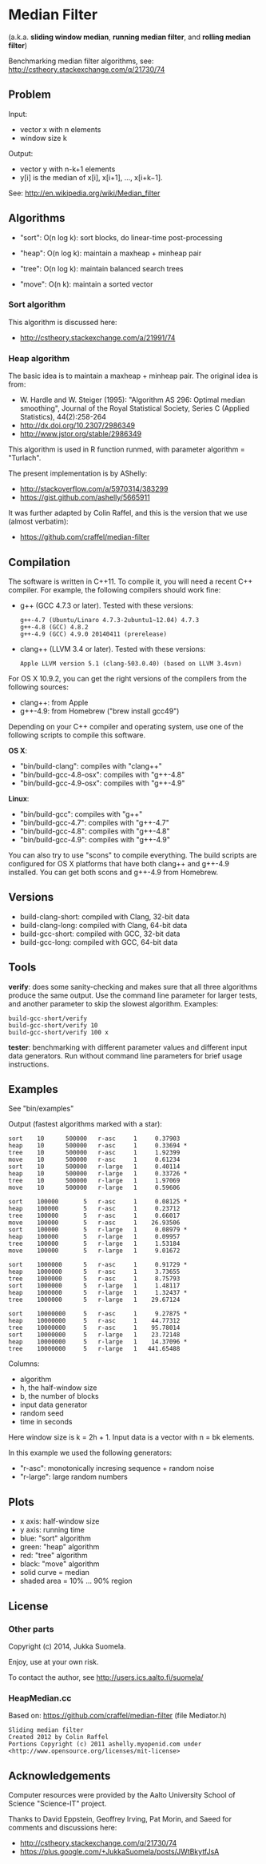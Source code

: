 Median Filter
=============

(a.k.a. **sliding window median**, **running median filter**,
and **rolling median filter**)

Benchmarking median filter algorithms,
see: http://cstheory.stackexchange.com/q/21730/74


Problem
-------

Input:

  - vector x with n elements
  - window size k

Output:

  - vector y with n-k+1 elements
  - y[i] is the median of x[i], x[i+1], ..., x[i+k−1].

See: http://en.wikipedia.org/wiki/Median_filter


Algorithms
----------

  - "sort": O(n log k): sort blocks, do linear-time post-processing

  - "heap": O(n log k): maintain a maxheap + minheap pair

  - "tree": O(n log k): maintain balanced search trees

  - "move": O(n k): maintain a sorted vector


### Sort algorithm

This algorithm is discussed here:

  - http://cstheory.stackexchange.com/a/21991/74


### Heap algorithm

The basic idea is to maintain a maxheap + minheap pair.
The original idea is from:

  - W. Hardle and W. Steiger (1995):
    "Algorithm AS 296: Optimal median smoothing",
    Journal of the Royal Statistical Society, Series C
    (Applied Statistics), 44(2):258-264
  - http://dx.doi.org/10.2307/2986349
  - http://www.jstor.org/stable/2986349

This algorithm is used in R function runmed, with parameter
algorithm = "Turlach".

The present implementation is by AShelly:

  - http://stackoverflow.com/a/5970314/383299
  - https://gist.github.com/ashelly/5665911

It was further adapted by Colin Raffel, and this is the version that
we use (almost verbatim):

  - https://github.com/craffel/median-filter


Compilation
-----------

The software is written in C++11. To compile it, you will need a
recent C++ compiler. For example, the following compilers should
work fine:

  - g++ (GCC 4.7.3 or later). Tested with these versions:

        g++-4.7 (Ubuntu/Linaro 4.7.3-2ubuntu1~12.04) 4.7.3
        g++-4.8 (GCC) 4.8.2
        g++-4.9 (GCC) 4.9.0 20140411 (prerelease)

  - clang++ (LLVM 3.4 or later). Tested with these versions:

        Apple LLVM version 5.1 (clang-503.0.40) (based on LLVM 3.4svn)

For OS X 10.9.2, you can get the right versions of the compilers
from the following sources:

  - clang++: from Apple
  - g++-4.9: from Homebrew ("brew install gcc49")

Depending on your C++ compiler and operating system, use one of
the following scripts to compile this software.

**OS X**:

  - "bin/build-clang": compiles with "clang++"
  - "bin/build-gcc-4.8-osx": compiles with "g++-4.8"
  - "bin/build-gcc-4.9-osx": compiles with "g++-4.9"

**Linux**:

  - "bin/build-gcc": compiles with "g++"
  - "bin/build-gcc-4.7": compiles with "g++-4.7"
  - "bin/build-gcc-4.8": compiles with "g++-4.8"
  - "bin/build-gcc-4.9": compiles with "g++-4.9"

You can also try to use "scons" to compile everything. The build
scripts are configured for OS X platforms that have both clang++
and g++-4.9 installed. You can get both scons and g++-4.9 from
Homebrew.


Versions
--------

  - build-clang-short: compiled with Clang, 32-bit data
  - build-clang-long: compiled with Clang, 64-bit data
  - build-gcc-short: compiled with GCC, 32-bit data
  - build-gcc-long: compiled with GCC, 64-bit data


Tools
-----

**verify**: does some sanity-checking and makes sure that all three
algorithms produce the same output. Use the command line parameter
for larger tests, and another parameter to skip the slowest
algorithm. Examples:

    build-gcc-short/verify
    build-gcc-short/verify 10
    build-gcc-short/verify 100 x

**tester**: benchmarking with different parameter values and
different input data generators. Run without command line parameters
for brief usage instructions.


Examples
--------

See "bin/examples"

Output (fastest algorithms marked with a star):

    sort    10      500000   r-asc     1     0.37903
    heap    10      500000   r-asc     1     0.33694 *
    tree    10      500000   r-asc     1     1.92399
    move    10      500000   r-asc     1     0.61234
    sort    10      500000   r-large   1     0.40114
    heap    10      500000   r-large   1     0.33726 *
    tree    10      500000   r-large   1     1.97069
    move    10      500000   r-large   1     0.59606

    sort    100000       5   r-asc     1     0.08125 *
    heap    100000       5   r-asc     1     0.23712
    tree    100000       5   r-asc     1     0.66017
    move    100000       5   r-asc     1    26.93506
    sort    100000       5   r-large   1     0.08979 *
    heap    100000       5   r-large   1     0.09957
    tree    100000       5   r-large   1     1.53184
    move    100000       5   r-large   1     9.01672

    sort    1000000      5   r-asc     1     0.91729 *
    heap    1000000      5   r-asc     1     3.73655
    tree    1000000      5   r-asc     1     8.75793
    sort    1000000      5   r-large   1     1.48117
    heap    1000000      5   r-large   1     1.32437 *
    tree    1000000      5   r-large   1    29.67124

    sort    10000000     5   r-asc     1     9.27875 *
    heap    10000000     5   r-asc     1    44.77312
    tree    10000000     5   r-asc     1    95.78014
    sort    10000000     5   r-large   1    23.72148
    heap    10000000     5   r-large   1    14.37096 *
    tree    10000000     5   r-large   1   441.65488


Columns:

  - algorithm
  - h, the half-window size
  - b, the number of blocks
  - input data generator
  - random seed
  - time in seconds

Here window size is k = 2h + 1.
Input data is a vector with n = bk elements.

In this example we used the following generators:

  - "r-asc": monotonically incresing sequence + random noise
  - "r-large": large random numbers


Plots
-----

  - x axis: half-window size
  - y axis: running time
  - blue: "sort" algorithm
  - green: "heap" algorithm
  - red: "tree" algorithm
  - black: "move" algorithm
  - solid curve = median
  - shaded area = 10% ... 90% region


License
-------

### Other parts

Copyright (c) 2014, Jukka Suomela.

Enjoy, use at your own risk.

To contact the author, see http://users.ics.aalto.fi/suomela/


### HeapMedian.cc

Based on: https://github.com/craffel/median-filter (file Mediator.h)

    Sliding median filter
    Created 2012 by Colin Raffel
    Portions Copyright (c) 2011 ashelly.myopenid.com under
    <http://www.opensource.org/licenses/mit-license>


Acknowledgements
----------------

Computer resources were provided by the Aalto University
School of Science "Science-IT" project.

Thanks to David Eppstein, Geoffrey Irving, Pat Morin, and Saeed
for comments and discussions here:

  - http://cstheory.stackexchange.com/q/21730/74
  - https://plus.google.com/+JukkaSuomela/posts/JWtBkytfJsA

